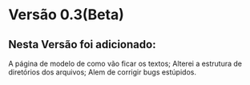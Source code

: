# Versão 0.3(Beta)
## Nesta Versão foi adicionado:
A página de modelo de como vão ficar os textos;
Alterei a estrutura de diretórios dos arquivos;
Alem de corrigir bugs estúpidos.

